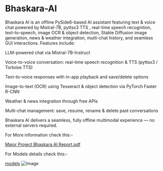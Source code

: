 # Bhaskara-AI
Bhaskara AI is an offline PySide6-based AI assistant featuring text &amp; voice chat powered by Mistral-7B, pyttsx3 TTS , real-time speech recognition, text-to-speech, image OCR &amp; object detection, Stable Diffusion image generation, news &amp; weather integration, multi-chat history, and seamless GUI interactions.
Features include:

LLM-powered chat via Mistral-7B-Instruct

Voice-to-voice conversation: real-time speech recognition & TTS (pyttsx3 / Tortoise TTS)

Text-to-voice responses with in-app playback and save/delete options

Image-to-text (OCR) using Tesseract & object detection via PyTorch Faster R-CNN

Weather & news integration through free APIs

Multi-chat management: save, resume, rename & delete past conversations

Bhaskara AI delivers a seamless, fully offline multimodal experience — no external servers required.

For More information check this:- 

  [Major Project Bhaskara AI Report.pdf](https://github.com/OMEGAXGG/Bhaskara-AI/blob/main/Major%20Project%20Bhaskara%20AI%20Report.pdf)

For Models details check this:-

  [models](https://github.com/OMEGAXGG/Bhaskara-AI/blob/main/Models%20and%20Models%20working.md)
![Image](https://github.com/user-attachments/assets/a01e1523-71b0-478d-90b3-c1c4a48994c9)
